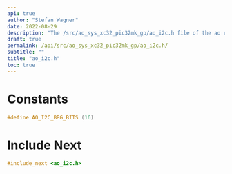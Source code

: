 ```yaml
---
api: true
author: "Stefan Wagner"
date: 2022-08-29
description: "The /src/ao_sys_xc32_pic32mk_gp/ao_i2c.h file of the ao real-time operating system."
draft: true
permalink: /api/src/ao_sys_xc32_pic32mk_gp/ao_i2c.h/
subtitle: ""
title: "ao_i2c.h"
toc: true
---
```


# Constants

```c
#define AO_I2C_BRG_BITS (16)
```

# Include Next

```c
#include_next <ao_i2c.h>
```

